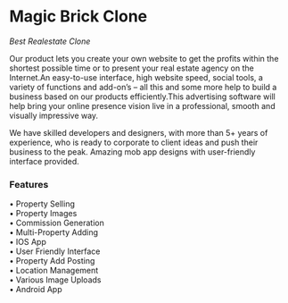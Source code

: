 # Magic Brick Clone
<i>Best Realestate Clone</i>

Our product lets you create your own website to get the profits within the shortest possible time or to present your real estate agency on the Internet.An easy-to-use interface, high website speed, social tools, a variety of functions and add-on’s – all this and some more help to build a business based on our products efficiently.This advertising software will help bring your online presence vision live in a professional, smooth and visually impressive way.

We have skilled developers and designers, with more than 5+ years of experience, who is ready to corporate to client ideas and push their business to the peak. Amazing mob app designs with user-friendly interface provided.

<h3> Features </h3>
• Property Selling<br>
• Property Images<br>
• Commission Generation<br>
• Multi-Property Adding<br>
• IOS App<br>
• User Friendly Interface<br>
• Property Add Posting<br>
• Location Management<br>
• Various Image Uploads<br>
• Android App<br>
